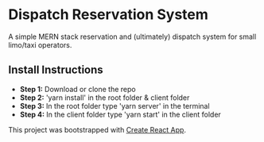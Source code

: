 # Dispatch Reservation System
A simple MERN stack reservation and (ultimately) dispatch system for small limo/taxi operators.

## Install Instructions
- **Step 1:** Download or clone the repo 
- **Step 2:** 'yarn install' in the root folder & client folder
- **Step 3:**  In the root folder type 'yarn server' in the terminal
- **Step 4:**  In the client folder type 'yarn start' in the client folder

This project was bootstrapped with [Create React App](https://github.com/facebook/create-react-app).
